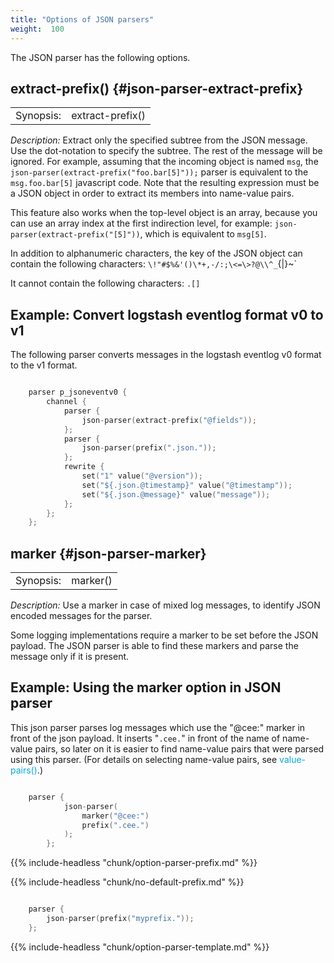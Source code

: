 ```yaml
---
title: "Options of JSON parsers"
weight:  100
---
```

<!-- DISCLAIMER: This file is based on the syslog-ng Open Source Edition documentation https://github.com/balabit/syslog-ng-ose-guides/commit/2f4a52ee61d1ea9ad27cb4f3168b95408fddfdf2 and is used under the terms of The syslog-ng Open Source Edition Documentation License. The file has been modified by Axoflow. -->

The JSON parser has the following options.


## extract-prefix() {#json-parser-extract-prefix}

|           |                  |
| --------- | ---------------- |
| Synopsis: | extract-prefix() |

*Description:* Extract only the specified subtree from the JSON message. Use the dot-notation to specify the subtree. The rest of the message will be ignored. For example, assuming that the incoming object is named `msg`, the `json-parser(extract-prefix("foo.bar[5]"));` parser is equivalent to the `msg.foo.bar[5]` javascript code. Note that the resulting expression must be a JSON object in order to extract its members into name-value pairs.

This feature also works when the top-level object is an array, because you can use an array index at the first indirection level, for example: `json-parser(extract-prefix("[5]"))`, which is equivalent to `msg[5]`.

In addition to alphanumeric characters, the key of the JSON object can contain the following characters: `\!"#$%&'()\*+,-/:;\<=\>?@\\^_`{|}\~`

It cannot contain the following characters: `.[]`


## Example: Convert logstash eventlog format v0 to v1

The following parser converts messages in the logstash eventlog v0 format to the v1 format.

```c

    parser p_jsoneventv0 {
        channel {
            parser {
                json-parser(extract-prefix("@fields"));
            };
            parser {
                json-parser(prefix(".json."));
            };
            rewrite {
                set("1" value("@version"));
                set("${.json.@timestamp}" value("@timestamp"));
                set("${.json.@message}" value("message"));
            };
        };
    };

```




## marker {#json-parser-marker}

|           |          |
| --------- | -------- |
| Synopsis: | marker() |

*Description:* Use a marker in case of mixed log messages, to identify JSON encoded messages for the parser.

Some logging implementations require a marker to be set before the JSON payload. The JSON parser is able to find these markers and parse the message only if it is present.


## Example: Using the marker option in JSON parser

This json parser parses log messages which use the "@cee:" marker in front of the json payload. It inserts "`.cee.`" in front of the name of name-value pairs, so later on it is easier to find name-value pairs that were parsed using this parser. (For details on selecting name-value pairs, see <span class="mcFormatColor" style="color: #04aada;">value-pairs()</span>.)

```c

    parser {
            json-parser(
                marker("@cee:")
                prefix(".cee.")
            );
        };

```



{{% include-headless "chunk/option-parser-prefix.md" %}}

{{% include-headless "chunk/no-default-prefix.md" %}}

```c

    parser {
        json-parser(prefix("myprefix."));
    };

```

{{% include-headless "chunk/option-parser-template.md" %}}
